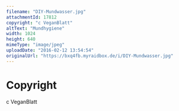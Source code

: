 ```yaml
---
filename: "DIY-Mundwasser.jpg"
attachmentId: 17812
copyright: "c VeganBlatt"
altText: "Mundhygiene"
width: 1024
height: 640
mimeType: "image/jpeg"
uploadDate: "2016-02-12 13:54:54"
originalUrl: "https://bxq4fb.myraidbox.de/i/DIY-Mundwasser.jpg"
---
```


# Copyright

c VeganBlatt
